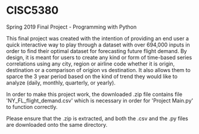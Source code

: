 # CISC5380
Spring 2019 Final Project - Programming with Python

This final project was created with the intention of providing an end user a quick interactive way to play through a dataset with over 694,000 inputs in order to find their optimal dataset for forecasting future flight demand. By design, it is meant for users to create any kind or form of time-based series correlations using any city, region or airline code whether it is origin, destination or a comparison of origion vs destination. It also allows them to sparce the 3 year period based on the kind of trend they would like to analyze (daily, monthly, quarterly, or yearly).

In order to make this project work, the downloaded .zip file contains file 'NY_FL_flight_demand.csv' which is necessary in order for 'Project Main.py' to function correctly. 

Please ensure that the .zip is extracted, and both the .csv and the .py files are downloaded onto the same directory.
